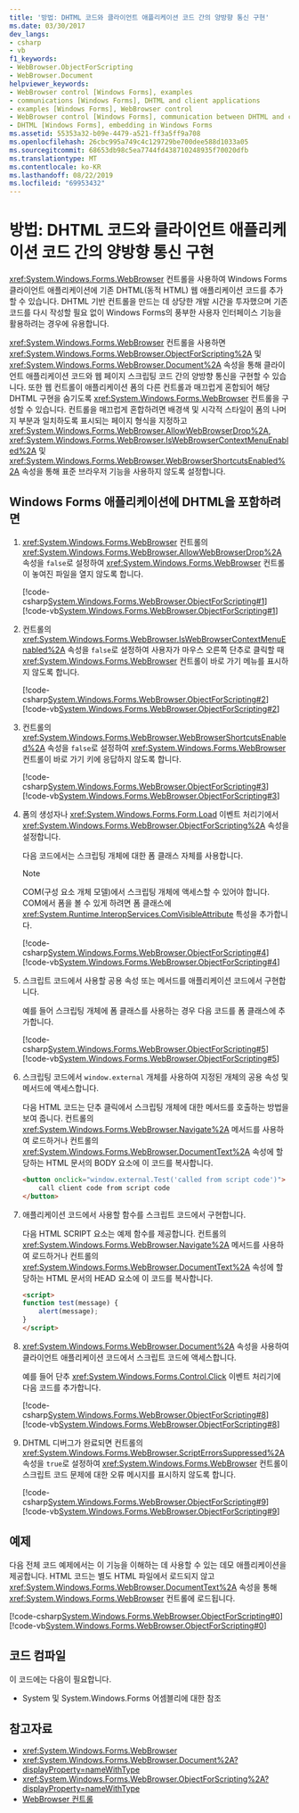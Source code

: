 ```yaml
---
title: '방법: DHTML 코드와 클라이언트 애플리케이션 코드 간의 양방향 통신 구현'
ms.date: 03/30/2017
dev_langs:
- csharp
- vb
f1_keywords:
- WebBrowser.ObjectForScripting
- WebBrowser.Document
helpviewer_keywords:
- WebBrowser control [Windows Forms], examples
- communications [Windows Forms], DHTML and client applications
- examples [Windows Forms], WebBrowser control
- WebBrowser control [Windows Forms], communication between DHTML and client application
- DHTML [Windows Forms], embedding in Windows Forms
ms.assetid: 55353a32-b09e-4479-a521-ff3a5ff9a708
ms.openlocfilehash: 26cbc995a749c4c129729be700dee588d1033a05
ms.sourcegitcommit: 68653db98c5ea7744fd438710248935f70020dfb
ms.translationtype: MT
ms.contentlocale: ko-KR
ms.lasthandoff: 08/22/2019
ms.locfileid: "69953432"
---
```

# <a name="how-to-implement-two-way-communication-between-dhtml-code-and-client-application-code"></a>방법: DHTML 코드와 클라이언트 애플리케이션 코드 간의 양방향 통신 구현

<xref:System.Windows.Forms.WebBrowser> 컨트롤을 사용하여 Windows Forms 클라이언트 애플리케이션에 기존 DHTML(동적 HTML) 웹 애플리케이션 코드를 추가할 수 있습니다. DHTML 기반 컨트롤을 만드는 데 상당한 개발 시간을 투자했으며 기존 코드를 다시 작성할 필요 없이 Windows Forms의 풍부한 사용자 인터페이스 기능을 활용하려는 경우에 유용합니다.

<xref:System.Windows.Forms.WebBrowser> 컨트롤을 사용하면 <xref:System.Windows.Forms.WebBrowser.ObjectForScripting%2A> 및 <xref:System.Windows.Forms.WebBrowser.Document%2A> 속성을 통해 클라이언트 애플리케이션 코드와 웹 페이지 스크립팅 코드 간의 양방향 통신을 구현할 수 있습니다. 또한 웹 컨트롤이 애플리케이션 폼의 다른 컨트롤과 매끄럽게 혼합되어 해당 DHTML 구현을 숨기도록 <xref:System.Windows.Forms.WebBrowser> 컨트롤을 구성할 수 있습니다. 컨트롤을 매끄럽게 혼합하려면 배경색 및 시각적 스타일이 폼의 나머지 부분과 일치하도록 표시되는 페이지 형식을 지정하고 <xref:System.Windows.Forms.WebBrowser.AllowWebBrowserDrop%2A>, <xref:System.Windows.Forms.WebBrowser.IsWebBrowserContextMenuEnabled%2A> 및 <xref:System.Windows.Forms.WebBrowser.WebBrowserShortcutsEnabled%2A> 속성을 통해 표준 브라우저 기능을 사용하지 않도록 설정합니다.

## <a name="to-embed-dhtml-in-your-windows-forms-application"></a>Windows Forms 애플리케이션에 DHTML을 포함하려면

1. <xref:System.Windows.Forms.WebBrowser> 컨트롤의 <xref:System.Windows.Forms.WebBrowser.AllowWebBrowserDrop%2A> 속성을 `false`로 설정하여 <xref:System.Windows.Forms.WebBrowser> 컨트롤이 놓여진 파일을 열지 않도록 합니다.

     [!code-csharp[System.Windows.Forms.WebBrowser.ObjectForScripting#1](~/samples/snippets/csharp/VS_Snippets_Winforms/System.Windows.Forms.WebBrowser.ObjectForScripting/CS/form1.cs#1)]
     [!code-vb[System.Windows.Forms.WebBrowser.ObjectForScripting#1](~/samples/snippets/visualbasic/VS_Snippets_Winforms/System.Windows.Forms.WebBrowser.ObjectForScripting/vb/form1.vb#1)]

2. 컨트롤의 <xref:System.Windows.Forms.WebBrowser.IsWebBrowserContextMenuEnabled%2A> 속성을 `false`로 설정하여 사용자가 마우스 오른쪽 단추로 클릭할 때 <xref:System.Windows.Forms.WebBrowser> 컨트롤이 바로 가기 메뉴를 표시하지 않도록 합니다.

     [!code-csharp[System.Windows.Forms.WebBrowser.ObjectForScripting#2](~/samples/snippets/csharp/VS_Snippets_Winforms/System.Windows.Forms.WebBrowser.ObjectForScripting/CS/form1.cs#2)]
     [!code-vb[System.Windows.Forms.WebBrowser.ObjectForScripting#2](~/samples/snippets/visualbasic/VS_Snippets_Winforms/System.Windows.Forms.WebBrowser.ObjectForScripting/vb/form1.vb#2)]

3. 컨트롤의 <xref:System.Windows.Forms.WebBrowser.WebBrowserShortcutsEnabled%2A> 속성을 `false`로 설정하여 <xref:System.Windows.Forms.WebBrowser> 컨트롤이 바로 가기 키에 응답하지 않도록 합니다.

     [!code-csharp[System.Windows.Forms.WebBrowser.ObjectForScripting#3](~/samples/snippets/csharp/VS_Snippets_Winforms/System.Windows.Forms.WebBrowser.ObjectForScripting/CS/form1.cs#3)]
     [!code-vb[System.Windows.Forms.WebBrowser.ObjectForScripting#3](~/samples/snippets/visualbasic/VS_Snippets_Winforms/System.Windows.Forms.WebBrowser.ObjectForScripting/vb/form1.vb#3)]

4. 폼의 생성자나 <xref:System.Windows.Forms.Form.Load> 이벤트 처리기에서 <xref:System.Windows.Forms.WebBrowser.ObjectForScripting%2A> 속성을 설정합니다.

     다음 코드에서는 스크립팅 개체에 대한 폼 클래스 자체를 사용합니다.

    > [!NOTE]
    > COM(구성 요소 개체 모델)에서 스크립팅 개체에 액세스할 수 있어야 합니다. COM에서 폼을 볼 수 있게 하려면 폼 클래스에 <xref:System.Runtime.InteropServices.ComVisibleAttribute> 특성을 추가합니다.

     [!code-csharp[System.Windows.Forms.WebBrowser.ObjectForScripting#4](~/samples/snippets/csharp/VS_Snippets_Winforms/System.Windows.Forms.WebBrowser.ObjectForScripting/CS/form1.cs#4)]
     [!code-vb[System.Windows.Forms.WebBrowser.ObjectForScripting#4](~/samples/snippets/visualbasic/VS_Snippets_Winforms/System.Windows.Forms.WebBrowser.ObjectForScripting/vb/form1.vb#4)]

5. 스크립트 코드에서 사용할 공용 속성 또는 메서드를 애플리케이션 코드에서 구현합니다.

     예를 들어 스크립팅 개체에 폼 클래스를 사용하는 경우 다음 코드를 폼 클래스에 추가합니다.

     [!code-csharp[System.Windows.Forms.WebBrowser.ObjectForScripting#5](~/samples/snippets/csharp/VS_Snippets_Winforms/System.Windows.Forms.WebBrowser.ObjectForScripting/CS/form1.cs#5)]
     [!code-vb[System.Windows.Forms.WebBrowser.ObjectForScripting#5](~/samples/snippets/visualbasic/VS_Snippets_Winforms/System.Windows.Forms.WebBrowser.ObjectForScripting/vb/form1.vb#5)]

6. 스크립팅 코드에서 `window.external` 개체를 사용하여 지정된 개체의 공용 속성 및 메서드에 액세스합니다.

     다음 HTML 코드는 단추 클릭에서 스크립팅 개체에 대한 메서드를 호출하는 방법을 보여 줍니다. 컨트롤의 <xref:System.Windows.Forms.WebBrowser.Navigate%2A> 메서드를 사용하여 로드하거나 컨트롤의 <xref:System.Windows.Forms.WebBrowser.DocumentText%2A> 속성에 할당하는 HTML 문서의 BODY 요소에 이 코드를 복사합니다.

    ```html
    <button onclick="window.external.Test('called from script code')">
        call client code from script code
    </button>
    ```

7. 애플리케이션 코드에서 사용할 함수를 스크립트 코드에서 구현합니다.

     다음 HTML SCRIPT 요소는 예제 함수를 제공합니다. 컨트롤의 <xref:System.Windows.Forms.WebBrowser.Navigate%2A> 메서드를 사용하여 로드하거나 컨트롤의 <xref:System.Windows.Forms.WebBrowser.DocumentText%2A> 속성에 할당하는 HTML 문서의 HEAD 요소에 이 코드를 복사합니다.

    ```html
    <script>
    function test(message) {
        alert(message);
    }
    </script>
    ```

8. <xref:System.Windows.Forms.WebBrowser.Document%2A> 속성을 사용하여 클라이언트 애플리케이션 코드에서 스크립트 코드에 액세스합니다.

     예를 들어 단추 <xref:System.Windows.Forms.Control.Click> 이벤트 처리기에 다음 코드를 추가합니다.

     [!code-csharp[System.Windows.Forms.WebBrowser.ObjectForScripting#8](~/samples/snippets/csharp/VS_Snippets_Winforms/System.Windows.Forms.WebBrowser.ObjectForScripting/CS/form1.cs#8)]
     [!code-vb[System.Windows.Forms.WebBrowser.ObjectForScripting#8](~/samples/snippets/visualbasic/VS_Snippets_Winforms/System.Windows.Forms.WebBrowser.ObjectForScripting/vb/form1.vb#8)]

9. DHTML 디버그가 완료되면 컨트롤의 <xref:System.Windows.Forms.WebBrowser.ScriptErrorsSuppressed%2A> 속성을 `true`로 설정하여 <xref:System.Windows.Forms.WebBrowser> 컨트롤이 스크립트 코드 문제에 대한 오류 메시지를 표시하지 않도록 합니다.

     [!code-csharp[System.Windows.Forms.WebBrowser.ObjectForScripting#9](~/samples/snippets/csharp/VS_Snippets_Winforms/System.Windows.Forms.WebBrowser.ObjectForScripting/CS/form1.cs#9)]
     [!code-vb[System.Windows.Forms.WebBrowser.ObjectForScripting#9](~/samples/snippets/visualbasic/VS_Snippets_Winforms/System.Windows.Forms.WebBrowser.ObjectForScripting/vb/form1.vb#9)]

## <a name="example"></a>예제

다음 전체 코드 예제에서는 이 기능을 이해하는 데 사용할 수 있는 데모 애플리케이션을 제공합니다. HTML 코드는 별도 HTML 파일에서 로드되지 않고 <xref:System.Windows.Forms.WebBrowser.DocumentText%2A> 속성을 통해 <xref:System.Windows.Forms.WebBrowser> 컨트롤에 로드됩니다.

[!code-csharp[System.Windows.Forms.WebBrowser.ObjectForScripting#0](~/samples/snippets/csharp/VS_Snippets_Winforms/System.Windows.Forms.WebBrowser.ObjectForScripting/CS/form1.cs#0)]
[!code-vb[System.Windows.Forms.WebBrowser.ObjectForScripting#0](~/samples/snippets/visualbasic/VS_Snippets_Winforms/System.Windows.Forms.WebBrowser.ObjectForScripting/vb/form1.vb#0)]

## <a name="compiling-the-code"></a>코드 컴파일

이 코드에는 다음이 필요합니다.

- System 및 System.Windows.Forms 어셈블리에 대한 참조

## <a name="see-also"></a>참고자료

- <xref:System.Windows.Forms.WebBrowser>
- <xref:System.Windows.Forms.WebBrowser.Document%2A?displayProperty=nameWithType>
- <xref:System.Windows.Forms.WebBrowser.ObjectForScripting%2A?displayProperty=nameWithType>
- [WebBrowser 컨트롤](webbrowser-control-windows-forms.md)
